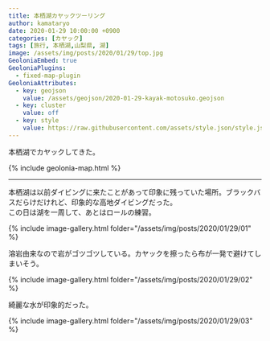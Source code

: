 ```yaml
---
title: 本栖湖カヤックツーリング
author: kamataryo
date: 2020-01-29 10:00:00 +0900
categories: [カヤック]
tags: [旅行, 本栖湖,山梨県, 湖]
image: /assets/img/posts/2020/01/29/top.jpg
GeoloniaEmbed: true
GeoloniaPlugins:
  - fixed-map-plugin
GeoloniaAttributes:
  - key: geojson
    value: /assets/geojson/2020-01-29-kayak-motosuko.geojson
  - key: cluster
    value: off
  - key: style
    value: https://raw.githubusercontent.com/assets/style.json/style.json
---
```


本栖湖でカヤックしてきた。

{% include geolonia-map.html %}

---

本栖湖は以前ダイビングに来たことがあって印象に残っていた場所。ブラックバスだらけだけれど、印象的な高地ダイビングだった。  
この日は湖を一周して、あとはロールの練習。

{% include image-gallery.html folder="/assets/img/posts/2020/01/29/01" %}

溶岩由来なので岩がゴツゴツしている。カヤックを擦ったら布が一発で避けてしまいそう。

{% include image-gallery.html folder="/assets/img/posts/2020/01/29/02" %}

綺麗な水が印象的だった。

{% include image-gallery.html folder="/assets/img/posts/2020/01/29/03" %}
